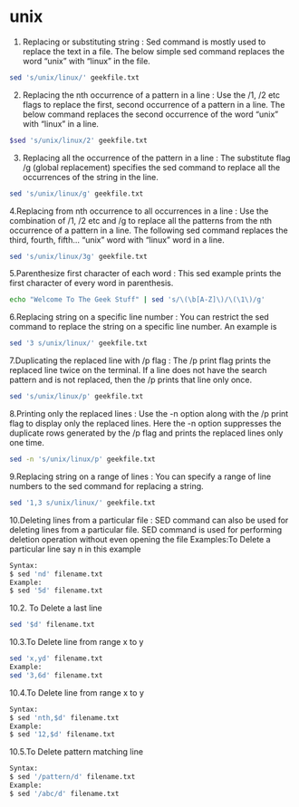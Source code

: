 # unix

1. Replacing or substituting string : Sed command is mostly used to replace the text in a file. The below simple sed command replaces the word “unix” with “linux” in the file.
```bash
sed 's/unix/linux/' geekfile.txt
```

2. Replacing the nth occurrence of a pattern in a line : Use the /1, /2 etc flags to replace the first, second occurrence of a pattern in a line. The below command replaces the second occurrence of the word “unix” with “linux” in a line.
```bash
$sed 's/unix/linux/2' geekfile.txt
```

3. Replacing all the occurrence of the pattern in a line : The substitute flag /g (global replacement) specifies the sed command to replace all the occurrences of the string in the line.
```bash
sed 's/unix/linux/g' geekfile.txt
```
4.Replacing from nth occurrence to all occurrences in a line : Use the combination of /1, /2 etc and /g to replace all the patterns from the nth occurrence of a pattern in a line. The following sed command replaces the third, fourth, fifth… “unix” word with “linux” word in a line.
```bash
sed 's/unix/linux/3g' geekfile.txt
```

5.Parenthesize first character of each word : This sed example prints the first character of every word in parenthesis.
```bash
echo "Welcome To The Geek Stuff" | sed 's/\(\b[A-Z]\)/\(\1\)/g'
```

6.Replacing string on a specific line number : You can restrict the sed command to replace the string on a specific line number. An example is
```bash
sed '3 s/unix/linux/' geekfile.txt
```

7.Duplicating the replaced line with /p flag : The /p print flag prints the replaced line twice on the terminal. If a line does not have the search pattern and is not replaced, then the /p prints that line only once.
```bash
sed 's/unix/linux/p' geekfile.txt
```

8.Printing only the replaced lines : Use the -n option along with the /p print flag to display only the replaced lines. Here the -n option suppresses the duplicate rows generated by the /p flag and prints the replaced lines only one time.
```bash
sed -n 's/unix/linux/p' geekfile.txt
```

9.Replacing string on a range of lines : You can specify a range of line numbers to the sed command for replacing a string.
```bash
sed '1,3 s/unix/linux/' geekfile.txt
```

10.Deleting lines from a particular file : SED command can also be used for deleting lines from a particular file. SED command is used for performing deletion operation without even opening the file
Examples:To Delete a particular line say n in this example
```bash
Syntax:
$ sed 'nd' filename.txt
Example:
$ sed '5d' filename.txt
```

10.2. To Delete a last line
```bash
sed '$d' filename.txt
```

10.3.To Delete line from range x to y
```bash
sed 'x,yd' filename.txt
Example:
sed '3,6d' filename.txt
```

10.4.To Delete line from range x to y
```bash
Syntax:
$ sed 'nth,$d' filename.txt
Example:
$ sed '12,$d' filename.txt
```

10.5.To Delete pattern matching line
```bash
Syntax:
$ sed '/pattern/d' filename.txt
Example:
$ sed '/abc/d' filename.txt
```




